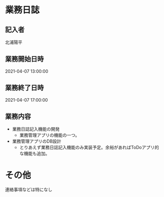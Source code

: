 # 業務日誌

## 記入者

北浦陽平

## 業務開始日時

2021-04-07 13:00:00

## 業務終了日時

2021-04-07 17:00:00

## 業務内容

- 業務日誌記入機能の開発
	- 業務管理アプリの機能の一つ。
- 業務管理アプリのDB設計
	- とりあえず業務日誌記入機能のみ実装予定。余裕があればToDoアプリ的な機能も追加。

# その他

連絡事項などは特になし